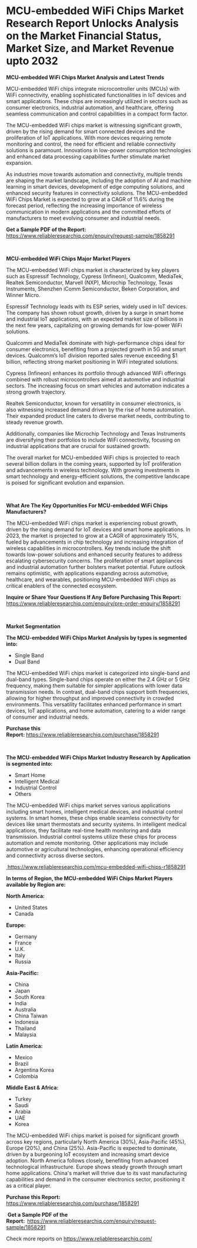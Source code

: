 <p><h1>MCU-embedded WiFi Chips Market Research Report Unlocks Analysis on the Market Financial Status, Market Size, and Market Revenue upto 2032</h1></p><p><strong>MCU-embedded WiFi Chips Market Analysis and Latest Trends</strong></p>
<p><p>MCU-embedded WiFi chips integrate microcontroller units (MCUs) with WiFi connectivity, enabling sophisticated functionalities in IoT devices and smart applications. These chips are increasingly utilized in sectors such as consumer electronics, industrial automation, and healthcare, offering seamless communication and control capabilities in a compact form factor.</p><p>The MCU-embedded WiFi chips market is witnessing significant growth, driven by the rising demand for smart connected devices and the proliferation of IoT applications. With more devices requiring remote monitoring and control, the need for efficient and reliable connectivity solutions is paramount. Innovations in low-power consumption technologies and enhanced data processing capabilities further stimulate market expansion.</p><p>As industries move towards automation and connectivity, multiple trends are shaping the market landscape, including the adoption of AI and machine learning in smart devices, development of edge computing solutions, and enhanced security features in connectivity solutions. The MCU-embedded WiFi Chips Market is expected to grow at a CAGR of 11.6% during the forecast period, reflecting the increasing importance of wireless communication in modern applications and the committed efforts of manufacturers to meet evolving consumer and industrial needs.</p></p>
<p><strong>Get a Sample PDF of the Report:&nbsp;</strong> <a href="https://www.reliableresearchiq.com/enquiry/request-sample/1858291?utm_campaign=2299&utm_medium=2&utm_source=Github&utm_content=ia&utm_term=07042025&utm_id=mcu-embedded-wifi-chips">https://www.reliableresearchiq.com/enquiry/request-sample/1858291</a></p>
<p>&nbsp;</p>
<p><strong>MCU-embedded WiFi Chips Major Market Players</strong></p>
<p><p>The MCU-embedded WiFi chips market is characterized by key players such as Espressif Technology, Cypress (Infineon), Qualcomm, MediaTek, Realtek Semiconductor, Marvell (NXP), Microchip Technology, Texas Instruments, Shenzhen iComm Semiconductor, Beken Corporation, and Winner Micro. </p><p>Espressif Technology leads with its ESP series, widely used in IoT devices. The company has shown robust growth, driven by a surge in smart home and industrial IoT applications, with an expected market size of billions in the next few years, capitalizing on growing demands for low-power WiFi solutions.</p><p>Qualcomm and MediaTek dominate with high-performance chips ideal for consumer electronics, benefiting from a projected growth in 5G and smart devices. Qualcomm’s IoT division reported sales revenue exceeding $1 billion, reflecting strong market positioning in WiFi integrated solutions.</p><p>Cypress (Infineon) enhances its portfolio through advanced WiFi offerings combined with robust microcontrollers aimed at automotive and industrial sectors. The increasing focus on smart vehicles and automation indicates a strong growth trajectory.</p><p>Realtek Semiconductor, known for versatility in consumer electronics, is also witnessing increased demand driven by the rise of home automation. Their expanded product line caters to diverse market needs, contributing to steady revenue growth.</p><p>Additionally, companies like Microchip Technology and Texas Instruments are diversifying their portfolios to include WiFi connectivity, focusing on industrial applications that are crucial for sustained growth.</p><p>The overall market for MCU-embedded WiFi chips is projected to reach several billion dollars in the coming years, supported by IoT proliferation and advancements in wireless technology. With growing investments in smart technology and energy-efficient solutions, the competitive landscape is poised for significant evolution and expansion.</p></p>
<p>&nbsp;</p>
<p><strong>What Are The Key Opportunities For MCU-embedded WiFi Chips Manufacturers?</strong></p>
<p><p>The MCU-embedded WiFi chips market is experiencing robust growth, driven by the rising demand for IoT devices and smart home applications. In 2023, the market is projected to grow at a CAGR of approximately 15%, fueled by advancements in chip technology and increasing integration of wireless capabilities in microcontrollers. Key trends include the shift towards low-power solutions and enhanced security features to address escalating cybersecurity concerns. The proliferation of smart appliances and industrial automation further bolsters market potential. Future outlook remains optimistic, with applications expanding across automotive, healthcare, and wearables, positioning MCU-embedded WiFi chips as critical enablers of the connected ecosystem.</p></p>
<p><strong>Inquire or Share Your Questions If Any Before Purchasing This Report:</strong> <a href="https://www.reliableresearchiq.com/enquiry/pre-order-enquiry/1858291?utm_campaign=2299&utm_medium=2&utm_source=Github&utm_content=ia&utm_term=07042025&utm_id=mcu-embedded-wifi-chips">https://www.reliableresearchiq.com/enquiry/pre-order-enquiry/1858291</a></p>
<p>&nbsp;</p>
<p><strong>Market Segmentation</strong></p>
<p><strong>The MCU-embedded WiFi Chips Market Analysis by types is segmented into:</strong></p>
<p><ul><li>Single Band</li><li>Dual Band</li></ul></p>
<p><p>The MCU-embedded WiFi chips market is categorized into single-band and dual-band types. Single-band chips operate on either the 2.4 GHz or 5 GHz frequency, making them suitable for simpler applications with lower data transmission needs. In contrast, dual-band chips support both frequencies, allowing for higher throughput and improved connectivity in crowded environments. This versatility facilitates enhanced performance in smart devices, IoT applications, and home automation, catering to a wider range of consumer and industrial needs.</p></p>
<p><strong>Purchase this Report:&nbsp;</strong><a href="https://www.reliableresearchiq.com/purchase/1858291?utm_campaign=2299&utm_medium=2&utm_source=Github&utm_content=ia&utm_term=07042025&utm_id=mcu-embedded-wifi-chips">https://www.reliableresearchiq.com/purchase/1858291</a></p>
<p>&nbsp;</p>
<p><strong>The MCU-embedded WiFi Chips Market Industry Research by Application is segmented into:</strong></p>
<p><ul><li>Smart Home</li><li>Intelligent Medical</li><li>Industrial Control</li><li>Others</li></ul></p>
<p><p>The MCU-embedded WiFi chips market serves various applications including smart homes, intelligent medical devices, and industrial control systems. In smart homes, these chips enable seamless connectivity for devices like smart thermostats and security systems. In intelligent medical applications, they facilitate real-time health monitoring and data transmission. Industrial control systems utilize these chips for process automation and remote monitoring. Other applications may include automotive or agricultural technologies, enhancing operational efficiency and connectivity across diverse sectors.</p></p>
<p><a href="https://www.reliableresearchiq.com/mcu-embedded-wifi-chips-r1858291?utm_campaign=2299&utm_medium=2&utm_source=Github&utm_content=ia&utm_term=07042025&utm_id=mcu-embedded-wifi-chips">&nbsp;https://www.reliableresearchiq.com/mcu-embedded-wifi-chips-r1858291</a></p>
<p><strong>In terms of Region, the MCU-embedded WiFi Chips Market Players available by Region are:</strong></p>
<p>
    <p> <strong> North America: </strong>
        <ul>
            <li>United States</li>
            <li>Canada</li>
        </ul>
        </p> 
    <p> <strong> Europe: </strong>
        <ul>
            <li>Germany</li>
            <li>France</li>
            <li>U.K.</li>
            <li>Italy</li>
            <li>Russia</li>
        </ul>
        </p> 
    <p> <strong> Asia-Pacific: </strong>
        <ul>
            <li>China</li>
            <li>Japan</li>
            <li>South Korea</li>
            <li>India</li>
            <li>Australia</li>
            <li>China Taiwan</li>
            <li>Indonesia</li>
            <li>Thailand</li>
            <li>Malaysia</li>
        </ul>
        </p> 
    <p> <strong> Latin America: </strong>
        <ul>
            <li>Mexico</li>
            <li>Brazil</li>
            <li>Argentina Korea</li>
            <li>Colombia</li>
        </ul>
        </p> 
    <p> <strong> Middle East & Africa: </strong>
        <ul>
            <li>Turkey</li>
            <li>Saudi</li>
            <li>Arabia</li>
            <li>UAE</li>
            <li>Korea</li>
        </ul>
    </p>
    </p>
<p><p>The MCU-embedded WiFi chips market is poised for significant growth across key regions, particularly North America (30%), Asia-Pacific (45%), Europe (20%), and China (25%). Asia-Pacific is expected to dominate, driven by a burgeoning IoT ecosystem and increasing smart device adoption. North America follows closely, benefiting from advanced technological infrastructure. Europe shows steady growth through smart home applications. China's market will thrive due to its vast manufacturing capabilities and demand in the consumer electronics sector, positioning it as a critical player.</p></p>
<p><strong>Purchase this Report: </strong><a href="https://www.reliableresearchiq.com/purchase/1858291?utm_campaign=2299&utm_medium=2&utm_source=Github&utm_content=ia&utm_term=07042025&utm_id=mcu-embedded-wifi-chips">https://www.reliableresearchiq.com/purchase/1858291</a></p>
<p>&nbsp;<strong>Get a Sample PDF of the Report:&nbsp;&nbsp;</strong><a href="https://www.reliableresearchiq.com/enquiry/request-sample/1858291?utm_campaign=2299&utm_medium=2&utm_source=Github&utm_content=ia&utm_term=07042025&utm_id=mcu-embedded-wifi-chips">https://www.reliableresearchiq.com/enquiry/request-sample/1858291</a></p>
<p><strong></strong></p>
<p>Check more reports on <a href="https://www.reliableresearchiq.com/?utm_campaign=2299&utm_medium=2&utm_source=Github&utm_content=ia&utm_term=07042025&utm_id=mcu-embedded-wifi-chips">https://www.reliableresearchiq.com/</a></p>